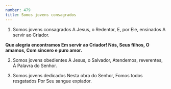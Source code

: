 ```yaml
---
number: 479
title: Somos jovens consagrados
---
```


1. Somos jovens consagrados
  A Jesus, o Redentor,
  E, por Ele, ensinados
  A servir ao Criador.

  __Que alegria encontramos
  Em servir ao Criador!
  Nós, Seus filhos, O amamos,
  Com sincero e puro amor.__

2. Somos jovens obedientes
  A Jesus, o Salvador,
  Atendemos, reverentes,
  À Palavra do Senhor.

3. Somos jovens dedicados
  Nesta obra do Senhor,
  Fomos todos resgatados
  Por Seu sangue expiador.
